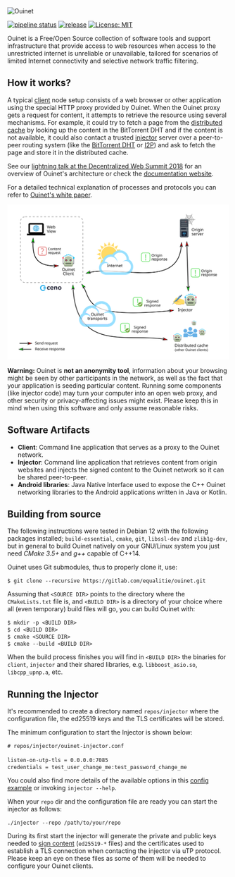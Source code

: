 <img src="https://ouinet.work/img/ouinet-logo.png" width=250px alt="Ouinet">

[![pipeline status](https://gitlab.com/equalitie/ouinet/badges/main/pipeline.svg)](https://gitlab.com/equalitie/ouinet/commits/main)
[![release](https://gitlab.com/equalitie/ouinet/-/badges/release.svg)](https://gitlab.com/equalitie/ouinet/-/releases)
[![License: MIT](https://img.shields.io/badge/License-MIT-brightgreen.svg)](./LICENSE)

Ouinet is a Free/Open Source collection of software tools and support
infrastructure that provide access to web resources when access to the
unrestricted internet is unreliable or unavailable, tailored for scenarios of
limited Internet connectivity and selective network traffic filtering.


## How it works?

A typical [client][] node setup consists of a web browser or other application
using the special HTTP proxy provided by Ouinet. When the Ouinet proxy gets a
request for content, it attempts to retrieve the resource using several
mechanisms. For example, it could try to fetch a page from the [distributed cache][]
by looking up the content in the BitTorrent DHT and if the content is not
available, it could also contact a trusted [injector][] server over a
peer-to-peer routing system (like the [BitTorrent DHT][] or [I2P][]) and ask to
fetch the page and store it in the distributed cache.

See our [lightning talk at the Decentralized Web Summit 2018][] for an
overview of Ouinet's architecture or check the [documentation website][].

For a detailed technical explanation of processes and protocols you can refer
to [Ouinet's white paper][].

[lightning talk at the Decentralized Web Summit 2018]: http://archive.org/details/dweb-8_2_18_Lightning_Talks_New_Discoveries_5?start=547
[documentation website]: https://ouinet.work/docs/how/index.html
[Ouinet's white paper]: doc/ouinet-network-whitepaper.md
[BitTorrent DHT]: http://bittorrent.org/beps/bep_0005.html
[I2P]: https://geti2p.net/ "Invisible Internet Project"
[client]: https://ouinet.work/docs/how/client.html
[injector]: https://ouinet.work/docs/how/injectors.html
[distributed cache]: https://ouinet.work/docs/how/cache.html

![Ouinet request/response flow](./doc/diagrams/simple-request-flow.svg)

**Warning:** Ouinet is **not an anonymity tool**, information about your
browsing might be seen by other participants in the network, as well as the
fact that your application is seeding particular content.  Running some
components (like injector code) may turn your computer into an open web proxy,
and other security or privacy-affecting issues might exist.  Please keep this
in mind when using this software and only assume reasonable risks.


## Software Artifacts

* **Client**: Command line application that serves as a proxy to the Ouinet
network.
* **Injector**: Command line application that retrieves content from origin
websites and injects the signed content to the Ouinet network so it can be
shared peer-to-peer.
* **Android libraries**: Java Native Interface used to expose the C++ Ouinet
networking libraries to the Android applications written in Java or Kotlin.


## Building from source

The following instructions were tested in Debian 12 with the following
packages installed; `build-essential`, `cmake`, `git`, `libssl-dev` and
`zlib1g-dev`, but in general to build Ouinet natively on your GNU/Linux
system you just need *CMake 3.5+* and *g++* capable of C++14.

Ouinet uses Git submodules, thus to properly clone it, use:

    $ git clone --recursive https://gitlab.com/equalitie/ouinet.git

Assuming that `<SOURCE DIR>` points to the directory where the
`CMakeLists.txt` file is, and `<BUILD DIR>` is a directory of your choice
where all (even temporary) build files will go, you can build Ouinet with:

    $ mkdir -p <BUILD DIR>
    $ cd <BUILD DIR>
    $ cmake <SOURCE DIR>
    $ cmake --build <BUILD DIR>

When the build process finishes you will find in `<BUILD DIR>` the binaries
for `client`, `injector` and their shared libraries, e.g. `libboost_asio.so`,
`libcpp_upnp.a`, etc.


## Running the Injector

It's recommended to create a directory named `repos/injector` where the
configuration file, the ed25519 keys and the TLS certificates will be stored.

The minimum configuration to start the Injector is shown below:

    # repos/injector/ouinet-injector.conf

    listen-on-utp-tls = 0.0.0.0:7085
    credentials = test_user_change_me:test_password_change_me

You could also find more details of the available options in this
[config example](repos/injector/ouinet-injector.conf) or invoking
`injector --help`.

When your `repo` dir and the configuration file are ready you can start
the injector as follows:

    ./injector --repo /path/to/your/repo

During its first start the injector will generate the private and public keys
needed to [sign content](https://ouinet.work/docs/how/cache.html#signatures)
(`ed25519-*` files) and the certificates used to establish a TLS connection
when contacting the injector via uTP protocol. Please keep an eye on these
files as some of them will be needed to configure your Ouinet clients.
